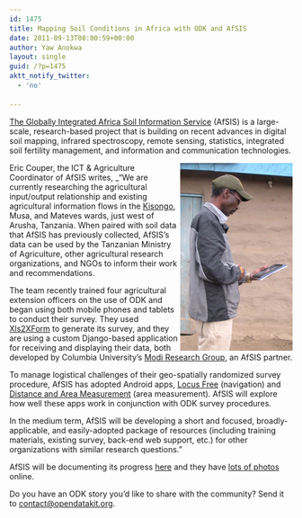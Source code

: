 ```yaml
---
id: 1475
title: Mapping Soil Conditions in Africa with ODK and AfSIS
date: 2011-09-13T08:00:59+00:00
author: Yaw Anokwa
layout: single
guid: /?p=1475
aktt_notify_twitter:
  - 'no'

---
```

[The Globally Integrated Africa Soil Information Service](http://africasoils.net/) (AfSIS) is a large-scale, research-based project that is building on recent advances in digital soil mapping, infrared spectroscopy, remote sensing, statistics, integrated soil fertility management, and information and communication technologies.

[<img src="/assets/wp-content/uploads/2011/09/afsis_collect_small.jpg" align="right" width="200" alt="Enumerator entering data into ODK" />](/assets/wp-content/uploads/2011/09/afsis_collect_small.jpg) 

Eric Couper, the ICT & Agriculture Coordinator of AfSIS writes, _“We are currently researching the agricultural input/output relationship and existing agricultural information flows in the [Kisongo](http://g.co/maps/kpqvk), Musa, and Mateves wards, just west of Arusha, Tanzania. When paired with soil data that AfSIS has previously collected, AfSIS’s data can be used by the Tanzanian Ministry of Agriculture, other agricultural research organizations, and NGOs to inform their work and recommendations.</p> 

The team recently trained four agricultural extension officers on the use of ODK and began using both mobile phones and tablets to conduct their survey. They used [Xls2XForm](http://xform-prod.mvpafrica.org) to generate its survey, and they are using a custom Django-based application for receiving and displaying their data, both developed by Columbia University’s [Modi Research Group](http://modi.mech.columbia.edu/), an AfSIS partner. 

To manage logistical challenges of their geo-spatially randomized survey procedure, AfSIS has adopted Android apps, [Locus Free](https://market.android.com/details?id=menion.android.locus) (navigation) and [Distance and Area Measurement](https://market.android.com/details?id=measureapp.measureapp&feature=search_result) (area measurement). AfSIS will explore how well these apps work in conjunction with ODK survey procedures.

In the medium term, AfSIS will be developing a short and focused, broadly-applicable, and easily-adopted package of resources (including training materials, existing survey, back-end web support, etc.) for other organizations with similar research questions.”</em>

AfSIS will be documenting its progress [here](http://africasoils.net/labs/ict4ag/) and they have [lots of photos](https://beta.africasoils.net/labs/wordpress/images-from-the-field/field-testing-in-kisongo-2/) online. 

Do you have an ODK story you’d like to share with the community? Send it to [contact@opendatakit.org](mailto:contact@opendatakit.org).
